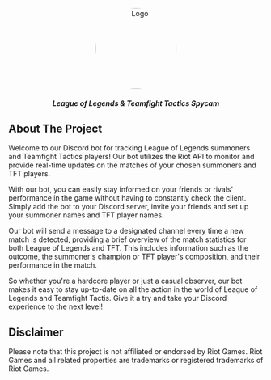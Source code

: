 <p align="center">
    <a href="https://github.com/danielmillar/Spycam">
        <img style="border-radius: 50%" src="https://cdn.discordapp.com/attachments/1072319338209607681/1074013961940369478/thumb-310521.jpg" alt="Logo" width="160" height="160">
    </a>
<h5 align="center">League of Legends & Teamfight Tactics Spycam</h5>

## About The Project

Welcome to our Discord bot for tracking League of Legends summoners and Teamfight Tactics players! Our bot utilizes the Riot API to monitor and provide real-time updates on the matches of your chosen summoners and TFT players. 

With our bot, you can easily stay informed on your friends or rivals' performance in the game without having to constantly check the client. Simply add the bot to your Discord server, invite your friends and set up your summoner names and TFT player names. 

Our bot will send a message to a designated channel every time a new match is detected, providing a brief overview of the match statistics for both League of Legends and TFT. This includes information such as the outcome, the summoner's champion or TFT player's composition, and their performance in the match.

So whether you're a hardcore player or just a casual observer, our bot makes it easy to stay up-to-date on all the action in the world of League of Legends and Teamfight Tactis. Give it a try and take your Discord experience to the next level!

## Disclaimer

Please note that this project is not affiliated or endorsed by Riot Games. Riot Games and all related properties are trademarks or registered trademarks of Riot Games.